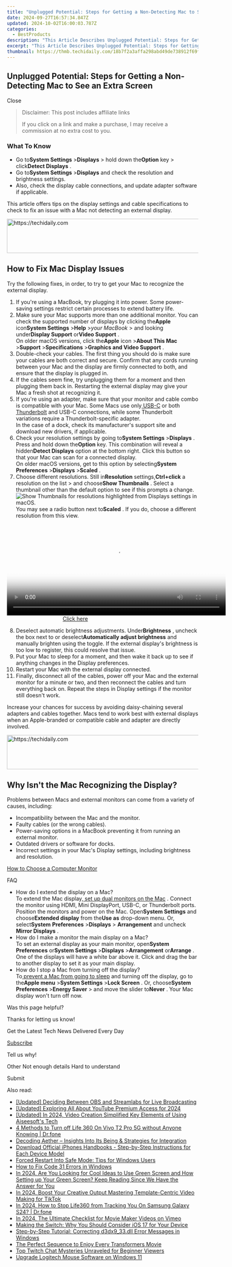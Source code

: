```yaml
---
title: "Unplugged Potential: Steps for Getting a Non-Detecting Mac to See an Extra Screen"
date: 2024-09-27T16:57:34.847Z
updated: 2024-10-02T16:00:03.787Z
categories:
  - BestProducts
description: "This Article Describes Unplugged Potential: Steps for Getting a Non-Detecting Mac to See an Extra Screen"
excerpt: "This Article Describes Unplugged Potential: Steps for Getting a Non-Detecting Mac to See an Extra Screen"
thumbnail: https://thmb.techidaily.com/18b7f2a3affa298abd49de738912f69fd84b1ae730be3c4356f4b4963bc95eed.jpg
---
```


## Unplugged Potential: Steps for Getting a Non-Detecting Mac to See an Extra Screen

Close 

>  Disclaimer: This post includes affiliate links
>
>  If you click on a link and make a purchase, I may receive a commission at no extra cost to you.
>

###  What To Know

* Go to**System Settings** \>**Displays** \> hold down the**Option** key > click**Detect Displays** .
* Go to**System Settings** \>**Displays** and check the resolution and brightness settings.
* Also, check the display cable connections, and update adapter software if applicable.

 This article offers tips on the display settings and cable specifications to check to fix an issue with a Mac not detecting an external display.

<!-- affiliate ads begin -->
<a href="https://appsumo.8odi.net/c/5597632/2068412/7443" target="_top" id="2068412">
  <img src="//a.impactradius-go.com/display-ad/7443-2068412" border="0" alt="https://techidaily.com" width="728" height="90"/>
</a>
<img height="0" width="0" src="https://appsumo.8odi.net/i/5597632/2068412/7443" style="position:absolute;visibility:hidden;" border="0" />
<!-- affiliate ads end -->

##  How to Fix Mac Display Issues

 Try the following fixes, in order, to try to get your Mac to recognize the external display.

1. If you're using a MacBook, try plugging it into power. Some power-saving settings restrict certain processes to extend battery life.
2. Make sure your Mac supports more than one additional monitor. You can check the supported number of displays by clicking the**Apple** icon**System Settings** \>**Help** \>_your MacBook_ \> and looking under**Display Support** or**Video Support** .  
 On older macOS versions, click the**Apple** icon >**About This Mac** \>**Support** \>**Specifications** \>**Graphics and Video Support** .
3. Double-check your cables. The first thing you should do is make sure your cables are both correct and secure. Confirm that any cords running between your Mac and the display are firmly connected to both, and ensure that the display is plugged in.
4. If the cables seem fine, try unplugging them for a moment and then plugging them back in. Restarting the external display may give your Mac a fresh shot at recognizing it.
5. If you're using an adapter, make sure that your monitor and cable combo is compatible with your Mac. Some Macs use only[ USB-C](https://www.lifewire.com/usb-c-4149490) or both[ Thunderbolt](https://www.lifewire.com/what-is-thunderbolt-832713) and USB-C connections, while some Thunderbolt variations require a Thunderbolt-specific adapter.  
 In the case of a dock, check its manufacturer's support site and download new drivers, if applicable.
6. Check your resolution settings by going to**System Settings** \>**Displays** . Press and hold down the**Option** key. This combination will reveal a hidden**Detect Displays** option at the bottom right. Click this button so that your Mac can scan for a connected display.  
 On older macOS versions, get to this option by selecting**System Preferences** \>**Displays** \>**Scaled** .
7. Choose different resolutions. Still in**Resolution** settings,**Ctrl+click** a resolution on the list > and choose**Show Thumbnails** . Select a thumbnail other than the default option to see if this prompts a change.  
![Show Thumbnails for resolutions highlighted from Displays settings in macOS.](https://www.lifewire.com/thmb/gTI3h4YmCyirugpxj5MD7Hh2a4Y=/1500x0/filters:no_upscale():max_bytes(150000):strip_icc():format(webp)/001_fix-external-display-not-detected-on-mac-5096070-ecca1b8f283649b0be34a215a5037d00.jpg)  
 You may see a radio button next to**Scaled** . If you do, choose a different resolution from this view.

<!-- affiliate ads begin -->
<span id="1983472">
					<video width="576" height="240" style="cursor:pointer"
           poster="//a.impactradius-go.com/display-clicktoplayimage/1983472.png"
           onclick="if(!this.playClicked){this.play();this.setAttribute('controls',true);this.playClicked=true;}">
	   <source src="//a.impactradius-go.com/display-ad/22993-1983472">
	   <img src="//a.impactradius-go.com/display-clicktoplayimage/1983472.png" style="border: none; height: 100%; width: 100%; object-fit: contain">
	</video>
	<div style="width:360px;text-align:center"><a href="javascript:window.open(decodeURIComponent('https%3A%2F%2Fhomestyler.sjv.io%2Fc%2F5597632%2F1983472%2F22993'), '_blank');void(0);">Click here</a></div>
</span>
<img height="0" width="0" src="https://imp.pxf.io/i/5597632/1983472/22993" style="position:absolute;visibility:hidden;" border="0" />
<!-- affiliate ads end -->

8. Deselect automatic brightness adjustments. Under**Brightness** , uncheck the box next to or deselect**Automatically adjust brightness** and manually brighten using the toggle. If the external display's brightness is too low to register, this could resolve that issue.
9. Put your Mac to sleep for a moment, and then wake it back up to see if anything changes in the Display preferences.
10. Restart your Mac with the external display connected.
11. Finally, disconnect all of the cables, power off your Mac and the external monitor for a minute or two, and then reconnect the cables and turn everything back on. Repeat the steps in Display settings if the monitor still doesn't work.

 Increase your chances for success by avoiding daisy-chaining several adapters and cables together. Macs tend to work best with external displays when an Apple-branded or compatible cable and adapter are directly involved.

<!-- affiliate ads begin -->
<a href="https://ursime.pxf.io/c/5597632/2136536/16384" target="_top" id="2136536">
  <img src="//a.impactradius-go.com/display-ad/16384-2136536" border="0" alt="https://techidaily.com" width="728" height="90"/>
</a>
<img height="0" width="0" src="https://ursime.pxf.io/i/5597632/2136536/16384" style="position:absolute;visibility:hidden;" border="0" />
<!-- affiliate ads end -->

##  Why Isn't the Mac Recognizing the Display?

 Problems between Macs and external monitors can come from a variety of causes, including:

* Incompatibility between the Mac and the monitor.
* Faulty cables (or the wrong cables).
* Power-saving options in a MacBook preventing it from running an external monitor.
* Outdated drivers or software for docks.
* Incorrect settings in your Mac's Display settings, including brightness and resolution.

[ How to Choose a Computer Monitor ](https://www.lifewire.com/best-monitors-for-macbook-pro-4169493) 

 FAQ

* How do I extend the display on a Mac?  
 To extend the Mac display,[ set up dual monitors on the Mac](https://www.lifewire.com/set-up-dual-monitors-on-a-mac-5116847) . Connect the monitor using HDMI, Mini DisplayPort, USB-C, or Thunderbolt ports. Position the monitors and power on the Mac. Open**System Settings** and choose**Extended display** from the**Use as** drop-down menu. Or, select**System** **Preferences** \>**Displays** \> **Arrangement** and uncheck **Mirror Displays** .
* How do I make a monitor the main display on a Mac?  
 To set an external display as your main monitor, open**System Preferences** or**System Settings** \>**Displays** \>**Arrangement** or**Arrange** . One of the displays will have a white bar above it. Click and drag the bar to another display to set it as your main display.
* How do I stop a Mac from turning off the display?  
 To[ prevent a Mac from going to sleep](https://www.lifewire.com/how-to-prevent-a-mac-from-going-to-sleep-5202831) and turning off the display, go to the**Apple menu** \>**System Settings** \>**Lock Screen** . Or, choose**System Preferences** \>**Energy Saver** \> and move the slider to**Never** . Your Mac display won't turn off now.

Was this page helpful?

Thanks for letting us know!

 Get the Latest Tech News Delivered Every Day

[ Subscribe ](https://www.lifewire.com/#) 

Tell us why!

 Other  Not enough details  Hard to understand 

 Submit 

<ins class="adsbygoogle"
     style="display:block"
     data-ad-format="autorelaxed"
     data-ad-client="ca-pub-7571918770474297"
     data-ad-slot="1223367746"></ins>

<ins class="adsbygoogle"
     style="display:block"
     data-ad-client="ca-pub-7571918770474297"
     data-ad-slot="8358498916"
     data-ad-format="auto"
     data-full-width-responsive="true"></ins>

<span class="atpl-alsoreadstyle">Also read:</span>
<div><ul>
<li><a href="https://on-screen-recording.techidaily.com/updated-deciding-between-obs-and-streamlabs-for-live-broadcasting/"><u>[Updated] Deciding Between OBS and Streamlabs for Live Broadcasting</u></a></li>
<li><a href="https://youtube-sure.techidaily.com/ed-exploring-all-about-youtube-premium-access-for-2024/"><u>[Updated] Exploring All About YouTube Premium Access for 2024</u></a></li>
<li><a href="https://remote-screen-capture.techidaily.com/updated-in-2024-video-creation-simplified-key-elements-of-using-aiseesofts-tech/"><u>[Updated] In 2024, Video Creation Simplified Key Elements of Using Aiseesoft's Tech</u></a></li>
<li><a href="https://location-fake.techidaily.com/4-methods-to-turn-off-life-360-on-vivo-t2-pro-5g-without-anyone-knowing-drfone-by-drfone-virtual-android/"><u>4 Methods to Turn off Life 360 On Vivo T2 Pro 5G without Anyone Knowing | Dr.fone</u></a></li>
<li><a href="https://tech-recovery.techidaily.com/decoding-aether-insights-into-its-being-and-strategies-for-integration/"><u>Decoding Aether – Insights Into Its Being & Strategies for Integration</u></a></li>
<li><a href="https://tech-recovery.techidaily.com/download-official-iphones-handbooks-step-by-step-instructions-for-each-device-model/"><u>Download Official iPhones Handbooks - Step-by-Step Instructions for Each Device Model</u></a></li>
<li><a href="https://tech-recovery.techidaily.com/forced-restart-into-safe-mode-tips-for-windows-users/"><u>Forced Restart Into Safe Mode: Tips for Windows Users</u></a></li>
<li><a href="https://tech-recovery.techidaily.com/how-to-fix-code-31-errors-in-windows/"><u>How to Fix Code 31 Errors in Windows</u></a></li>
<li><a href="https://ai-editing-video.techidaily.com/in-2024-are-you-looking-for-cool-ideas-to-use-green-screen-and-how-setting-up-your-green-screen-keep-reading-since-we-have-the-answer-for-you/"><u>In 2024, Are You Looking for Cool Ideas to Use Green Screen and How Setting up Your Green Screen? Keep Reading Since We Have the Answer for You</u></a></li>
<li><a href="https://tiktok-video-files.techidaily.com/in-2024-boost-your-creative-output-mastering-template-centric-video-making-for-tiktok/"><u>In 2024, Boost Your Creative Output Mastering Template-Centric Video Making for TikTok</u></a></li>
<li><a href="https://review-topics.techidaily.com/in-2024-how-to-stop-life360-from-tracking-you-on-samsung-galaxy-s24-drfone-by-drfone-virtual-android/"><u>In 2024, How to Stop Life360 from Tracking You On Samsung Galaxy S24? | Dr.fone</u></a></li>
<li><a href="https://vimeo-videos.techidaily.com/in-2024-the-ultimate-checklist-for-movie-maker-videos-on-vimeo/"><u>In 2024, The Ultimate Checklist for Movie Maker Videos on Vimeo</u></a></li>
<li><a href="https://tech-recovery.techidaily.com/making-the-switch-why-you-should-consider-ios-17-for-your-device/"><u>Making the Switch: Why You Should Consider iOS 17 for Your Device</u></a></li>
<li><a href="https://tech-recovery.techidaily.com/step-by-step-tutorial-correcting-d3dx933dll-error-messages-in-windows/"><u>Step-by-Step Tutorial: Correcting d3dx9_33.dll Error Messages in Windows</u></a></li>
<li><a href="https://tech-recovery.techidaily.com/the-perfect-sequence-to-enjoy-every-transformers-movie/"><u>The Perfect Sequence to Enjoy Every Transformers Movie</u></a></li>
<li><a href="https://tech-recovery.techidaily.com/top-twitch-chat-mysteries-unraveled-for-beginner-viewers/"><u>Top Twitch Chat Mysteries Unraveled for Beginner Viewers</u></a></li>
<li><a href="https://driver-install.techidaily.com/upgrade-logitech-mouse-software-on-windows-11/"><u>Upgrade Logitech Mouse Software on Windows 11</u></a></li>
</ul></div>

